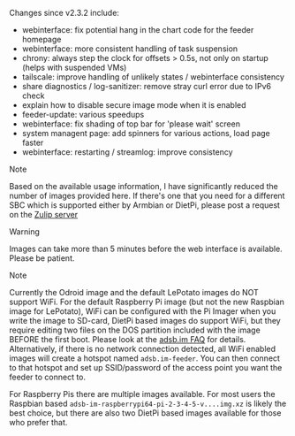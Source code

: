 Changes since v2.3.2 include:
- webinterface: fix potential hang in the chart code for the feeder homepage
- webinterface: more consistent handling of task suspension
- chrony: always step the clock for offsets > 0.5s, not only on startup (helps with suspended VMs)
- tailscale: improve handling of unlikely states / webinterface consistency
- share diagnostics / log-sanitizer: remove stray curl error due to IPv6 check
- explain how to disable secure image mode when it is enabled
- feeder-update: various speedups
- webinterface: fix shading of top bar for 'please wait' screen
- system managent page: add spinners for various actions, load page faster
- webinterface: restarting / streamlog: improve consistency


> [!NOTE]
> Based on the available usage information, I have significantly reduced the number of images provided here. If there's one that you need for a different SBC which is supported either by Armbian or DietPi, please post a request on the [Zulip server](https://adsblol.zulipchat.com/#narrow/stream/391168-adsb-feeder-image)

> [!WARNING]
> Images can take more than 5 minutes before the web interface is available. Please be patient.

> [!NOTE]
> Currently the Odroid image and the default LePotato images do NOT support WiFi. For the default Raspberry Pi image (but not the new Raspbian image for LePotato), WiFi can be configured with the Pi Imager when you write the image to SD-card, DietPi based images do support WiFi, but they require editing two files on the DOS partition included with the image BEFORE the first boot. Please look at the [adsb.im FAQ](https://adsb.im/faq) for details.
> Alternatively, if there is no network connection detected, all WiFi enabled images will create a hotspot named `adsb.im-feeder`. You can then connect to that hotspot and set up SSID/password of the access point you want the feeder to connect to.

For Raspberry Pis there are multiple images available. For most users the Raspbian based `adsb-im-raspberrypi64-pi-2-3-4-5-v....img.xz` is likely the best choice, but there are also two DietPi based images available for those who prefer that.



